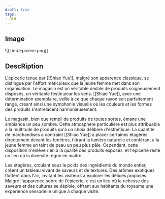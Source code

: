 ```yaml
---
draft: true
tags:
- Old
---
```


## Image
![[Lieu.Epicerie.png]]

## DescRiption
  
L'épicerie tenue par [[Shiao Yue]], malgré son apparence classique, se distingue par l'effort méticuleux que la jeune femme met dans son organisation. Le magasin est un véritable dédale de produits soigneusement disposés, un véritable festin pour les sens. [[Shiao Yue]], avec une détermination exemplaire, veille à ce que chaque rayon soit parfaitement rangé, créant ainsi une symphonie visuelle où les couleurs et les formes des produits s'entrelacent harmonieusement.

Le magasin, bien que rempli de produits de toutes sortes, émane une ambiance un peu sombre. Cette atmosphère particulière est plus attribuable à la multitude de produits qu'à un choix délibéré d'esthétique. La quantité de marchandises a contraint [[Shiao Yue]] à placer certaines étagères directement devant les fenêtres, filtrant la lumière naturelle et conférant à la jeune femme un teint de peau un peu plus pâle. Cependant, cette disposition n'enlève rien à la qualité des produits exposés, et l'épicerie reste un lieu où la diversité règne en maître.

Les étagères, croulant sous le poids des ingrédients du monde entier, créent un tableau vivant de saveurs et de textures. Des arômes exotiques flottent dans l'air, invitant les visiteurs à explorer les délices proposés. Malgré l'apparence sobre de l'épicerie, c'est un lieu où la richesse des saveurs et des cultures se déploie, offrant aux habitants du royaume une expérience sensorielle unique à chaque visite.